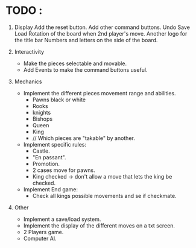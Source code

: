 # TODO :

1) Display
     Add the reset button.
     Add other command buttons.
         Undo
         Save
         Load
     Rotation of the board when 2nd player's move.
     Another logo for the title bar
     Numbers and letters on the side of the board.
2) Interactivity
    - Make the pieces selectable and movable.
    - Add Events to make the command buttons useful.

3) Mechanics
    - Implement the different pieces movement range and abilities.
        + Pawns black or white
        + Rooks
        + knights
        + Bishops
        + Queen
        + King
        + // Which pieces are "takable" by another.
    - Implement specific rules:
        + Castle.
        + "En passant".
        + Promotion.
        + 2 cases move for pawns.
        + King checked -> don't allow a move that lets the king be checked.
    - Implement End game:
        + Check all kings possible movements and se if checkmate.

4) Other
    - Implement a save/load system.
    - Implement the display of the different moves on a txt screen.
    - 2 Players game.
    - Computer AI.
